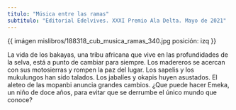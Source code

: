 ```yaml
---
titulo: "Música entre las ramas"
subtitulo: "Editorial Edelvives. XXXI Premio Ala Delta. Mayo de 2021"
---
```

{{ imágen mislibros/188318_cub_musica_ramas_340.jpg posición: izq }}

La vida de los bakayas, una tribu africana que vive en las profundidades de la selva, está a punto de cambiar para siempre.
Los madereros se acercan con sus motosierras y rompen la paz del lugar. Los sapelis y los mukulungos han sido talados. Los jabalíes y okapis huyen asustados. El aleteo de las mopanbi anuncia grandes cambios. 
¿Que puede hacer Emeka, un niño de doce años, para evitar que se derrumbe el único mundo que conoce?




